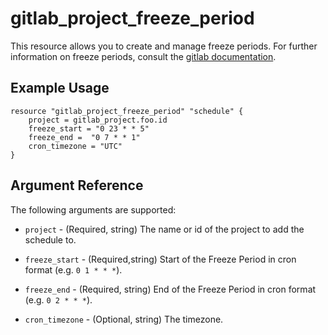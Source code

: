# gitlab_project_freeze_period

This resource allows you to create and manage freeze periods. For further information on freeze periods, consult the [gitlab documentation](https://docs.gitlab.com/ee/api/freeze_periods.html#create-a-freeze-period).

## Example Usage

```hcl
resource "gitlab_project_freeze_period" "schedule" {
	project = gitlab_project.foo.id
	freeze_start = "0 23 * * 5"
	freeze_end =  "0 7 * * 1"
	cron_timezone = "UTC"
}
```

## Argument Reference

The following arguments are supported:

* `project` - (Required, string) The name or id of the project to add the schedule to.

* `freeze_start` - (Required,string) Start of the Freeze Period in cron format (e.g. `0 1 * * *`).

* `freeze_end` - (Required, string) End of the Freeze Period in cron format (e.g. `0 2 * * *`).

* `cron_timezone` - (Optional, string) The timezone.
